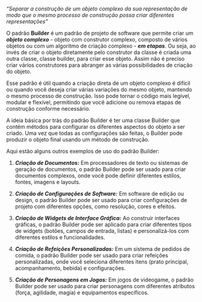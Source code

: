 *“Separar a construção de um objeto complexo da sua representação de modo que o mesmo processo de construção possa criar diferentes representações”*

O padrão **Builder** é um padrão de projeto de software que permite criar um ***objeto complexo*** - objeto com construtor complexo, composto de vários objetos ou com um algoritmo de criação complexo - ***em etapas***. Ou seja, ao invés de criar o objeto diretamente pelo construtor da classe é criada uma outra classe, classe builder, para criar esse objeto. Assim não é preciso criar vários construtores para abranger as várias possibilidades de criação do objeto.

Esse padrão é útil quando a criação direta de um objeto complexo é difícil ou quando você deseja criar várias variações do mesmo objeto, mantendo o mesmo processo de construção. Isso pode tornar o código mais legível, modular e flexível, permitindo que você adicione ou remova etapas de construção conforme necessário.

A ideia básica por trás do padrão Builder é ter uma classe Builder que contém métodos para configurar os diferentes aspectos do objeto a ser criado. Uma vez que todas as configurações são feitas, o Builder pode produzir o objeto final usando um método de construção.

Aqui estão alguns outros exemplos de uso do padrão Builder:

1. ***Criação de Documentos:*** Em processadores de texto ou sistemas de geração de documentos, o padrão Builder pode ser usado para criar documentos complexos, onde você pode definir diferentes estilos, fontes, imagens e layouts.

2. ***Criação de Configurações de Software:*** Em software de edição ou design, o padrão Builder pode ser usado para criar configurações de projeto com diferentes opções, como resolução, cores e efeitos.

3. ***Criação de Widgets de Interface Gráfica:*** Ao construir interfaces gráficas, o padrão Builder pode ser aplicado para criar diferentes tipos de widgets (botões, campos de entrada, listas) e personalizá-los com diferentes estilos e funcionalidades.

4. ***Criação de Refeições Personalizadas:*** Em um sistema de pedidos de comida, o padrão Builder pode ser usado para criar refeições personalizadas, onde você seleciona diferentes itens (prato principal, acompanhamento, bebida) e configurações.

5. ***Criação de Personagens em Jogos:*** Em jogos de videogame, o padrão Builder pode ser usado para criar personagens com diferentes atributos (força, agilidade, magia) e equipamentos específicos.